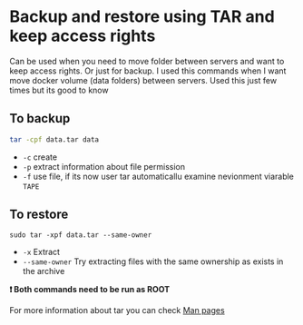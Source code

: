 # Backup and restore using TAR and keep access rights

Can be used when you need to move folder between servers and want to keep access rights. Or just for backup. I used this commands when I want move docker volume (data folders) between servers. Used this just few times but its good to know

## To backup

```bash
tar -cpf data.tar data
```

- `-c` create 
- `-p` extract information about file permission
- `-f` use file, if its now user tar automaticallu examine nevionment viarable `TAPE`

## To restore

```
sudo tar -xpf data.tar --same-owner
```

- `-x` Extract
- `--same-owner` Try extracting files with the same ownership as exists in the archive

**❗ Both commands need to be run as ROOT**

For more information about tar you can check [Man pages](https://man7.org/linux/man-pages/man1/tar.1.html)